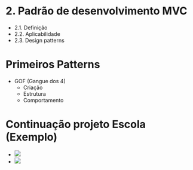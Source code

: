 # 2. Padrão de desenvolvimento MVC
- 2.1. Definição
- 2.2. Aplicabilidade
- 2.3. Design patterns
# Primeiros Patterns
- GOF (Gangue dos 4)
	- Criação
	- Estrutura
	- Comportamento
# Continuação projeto Escola (Exemplo)
- <img src="lousa.png">
- <img src="../projetos/escola/dosc/der_escola.png">